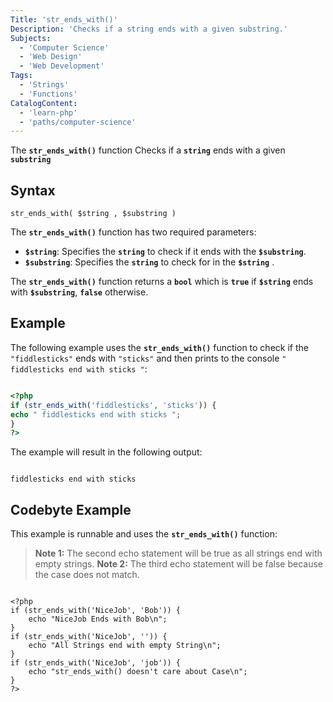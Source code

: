 ```yaml
---
Title: 'str_ends_with()'
Description: 'Checks if a string ends with a given substring.'
Subjects:
  - 'Computer Science'
  - 'Web Design'
  - 'Web Development'
Tags:
  - 'Strings'
  - 'Functions'
CatalogContent:
  - 'learn-php'
  - 'paths/computer-science'
---
```


The **`str_ends_with()`** function Checks if a **`string`** ends with a given **`substring`**

## Syntax

```pseudo
str_ends_with( $string , $substring )
```

The **`str_ends_with()`** function has two required parameters:

- **`$string`**: Specifies the **`string`** to check if it ends with the **`$substring`**.
- **`$substring`**: Specifies the **`string`** to check for in the **`$string`** .

The **`str_ends_with()`** function returns a **`bool`** which is **`true`** if **`$string`** ends with **`$substring`**, **`false`** otherwise.

## Example

The following example uses the **`str_ends_with()`** function to check if the `"fiddlesticks"` ends with `"sticks"` and then prints to the console `" fiddlesticks end with sticks "`:

```php

<?php
if (str_ends_with('fiddlesticks', 'sticks')) {
echo " fiddlesticks end with sticks ";
}
?>

```

The example will result in the following output:

```shell

fiddlesticks end with sticks

```

## Codebyte Example

This example is runnable and uses the **`str_ends_with()`** function:

> **Note 1:** The second echo statement will be true as all strings end with empty strings.
> **Note 2:** The third echo statement will be false because the case does not match.

```codebyte/php

<?php
if (str_ends_with('NiceJob', 'Bob')) {
    echo "NiceJob Ends with Bob\n";
}
if (str_ends_with('NiceJob', '')) {
    echo "All Strings end with empty String\n";
}
if (str_ends_with('NiceJob', 'job')) {
    echo "str_ends_with() doesn't care about Case\n";
}
?>
```
